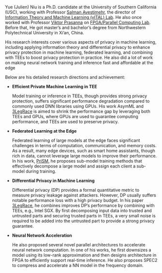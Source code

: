 <div class="begin-examples"></div>

  Yue (Julien) Niu is a Ph.D. candidate at the University of Southern California (USC), 
  working with Professor [Salman Avestimehr](https://www.avestimehr.com/), 
  the director of [Information Theory and Machine Learning (vITAL) Lab](https://www.avestimehr.com/vital-lab). 
  He also once worked with Professor [Viktor Prasanna](https://sites.usc.edu/prasanna/) 
  on [FPGA/Parallel Computing Lab](https://fpga.usc.edu/). 
  Before that, He got master’s and bachelor’s degree from Northwestern Polytechnical University in Xi’an, China.
  
  His research interests cover various aspects of privacy in machine learning, 
  including applying information theory and differential privacy 
  to enhance privacy protection in machine learning, federated learning, and 
  combining with TEEs to boost privacy protection in practice. 
  He also did a lot of work on making neural network training and inference fast and 
  affordable at the edge
  
  Below are his detailed research directions and achievement:

  - **Efficient Private Machine Learning in TEE**

    Model training or inference in TEEs, though provides strong privacy protection, 
    suffers significant performance degradation compared to commonly used DNN libraries using GPUs. 
    His work AsymML and [3LegRace](https://arxiv.org/abs/2110.01229) 
    is aimed to shrink the performance gap by leveraging both TEEs and GPUs, 
    where GPUs are used to guarantee computing performance, and TEEs are used to preserve privacy.

  - **Federated Learning at the Edge**
  
      Federated learning of large models at the edge faces significant challenges 
      in terms of computation, communication, and memory costs. 
      As a result, many edge devices, such as smart home assistants, though rich in data, 
      cannot leverage large models to improve their performance. 
      In his work, [PriSM](https://arxiv.org/abs/2208.13141), 
      he proposes sub-model training methods that effectively decompose 
      a large model and assign each client a sub-model during training.

  - **Differential Privacy in Machine Learning**

      Differential privacy (DP) provides a formal quantitative metric to measure privacy leakage 
      against attackers. However, DP usually suffers notable performance loss with 
      a high privacy budget. In his paper [3LegRace](https://arxiv.org/abs/2110.01229), 
      he combines improves DP’s performance 
      by combining with TEEs, e.g., Intel SGX. By first decomposing input data into 
      trusted and untrusted parts and securing trusted parts in TEEs, 
      a very small noise is required to be added into the untrusted part to 
      provide a strong privacy guarantee.

  - **Neural Network Acceleration**

      He also proposed several novel parallel architectures to accelerate neural network computation. 
      In one of his works, he first downsizes a model using its low-rank approximation and 
      then designs architecture in FPGA to efficiently support real-time inference. 
      He also proposes SPEC2 to compress and accelerate a NN model in the frequency domain.

<div class="end-examples"></div>